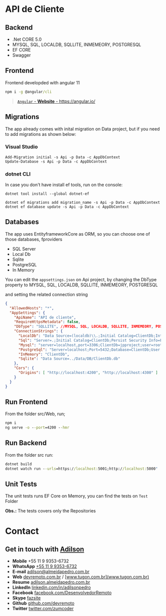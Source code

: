 # API de Cliente

## Backend

- .Net CORE 5.0
- MYSQL, SQL, LOCALDB, SQLLITE, INMEMEORY, POSTGRESQL
- EF CORE
- Swagger

## Frontend

Frontend developded with angular 11

```bat
npm i -g @angular/cli
```

> [`Angular` - **Website** - https://angular.io/ ](https://angular.io/)

## Migrations

The app already comes with inital migration on Data project, but if you need to add migrations as shown below:

### Visual Studio

```
Add-Migration initial -s Api -p Data -c AppDbContext
Update-Database -s Api -p Data -c AppDbContext
```

### dotnet CLI

In case you don't have install ef tools, run on the console:

```
dotnet tool install --global dotnet-ef
```

```
dotnet ef migrations add migration_name -s Api -p Data -c AppDbContext
dotnet ef database update -s Api -p Data -c AppDbContext
```

## Databases

The app uses EntityframeworkCore as ORM, so you can choose one of those databases, fproviders

- SQL Server
- Local Db
- Sqlite
- PostgreSQL
- In Memory

You can edit the `appsettings.json` on Api project, by changing the DbType property to MYSQL, SQL, LOCALDB, SQLLITE, INMEMEORY, POSTGRESQL

and setting the related connection string

```JSON
{
  "AllowedHosts": "*",
  "AppSettings": {
    "ApiName": "API de cliente",
    "RequireHttpsMetadata": false,
    "DbType": "SQLLITE", //MYSQL, SQL, LOCALDB, SQLLITE, INMEMEORY, POSTGRESQL
    "ConnectionStrings": {
      "LocalDb": "Data Source=(localdb)\\.;Initial Catalog=ClientDb;Integrated Security=True;Trusted_Connection=True;",
      "Sql": "Server=.;Initial Catalog=ClientDb;Persist Security Info=False;User ID=sa;Password=sa;MultipleActiveResultSets=False;Connection Timeout=30;",
      "Mysql": "server=localhost,port=3306;ClientDb=jpproject;user=root;password=pa$$",
      "PostgreSql": "Server=localhost;Port=5432;Database=ClientDb;User Id=user;Password=pa$$;",
      "InMemory": "ClientDb",
      "Sqlite": "Data Source=../Data/DB/ClientDb.db"
    },
    "Cors": {
      "Origins": [ "http://localhost:4200", "http://localhost:4300" ]
    }
  }
}
```

## Run Frontend

From the folder src/Web, run;

```bat
npm i
ng serve -o --port=4200 --hmr
```

## Run Backend

From the folder src run:

```bat
dotnet build
dotnet watch run --urls=https://localhost:5001;http://localhost:5000"
```

## Unit Tests

The unit tests runs EF Core on Memory, you can find the tests on `Test` Folder

**Obs.:** The tests covers only the Repositories

# Contact

## Get in touch with [Adilson](http://adilson.almeidapedro.com.br)

- **Mobile** +55 11 9 9353-6732
- **WhatsApp** [+55 11 9 9353-6732](https://Api.whatsapp.com/send?phone=5511993536732&text=I%20want%20to%20receive%20more%20information%20about%20TUGON%20app%20model)
- **E-mail** [adilson@almeidapedro.com.br](mailto:adilson@almeidapedro.com.br)
- **Web** [devremoto.com.br](www.devremoto.com.br) / [www.tugon.com.br](www.tugon.com.br)
- **Resume** [adilson.almeidapedro.com.br](http://adilson.almeidapedro.com.br)
- **LinkedIn** [linkedin.com/in/adilsonpedro](https://linkedin.com/in/adilsonpedro)
- **Facebook** [facebook.com/DesenvolvedorRemoto](https://facebook.com/DesenvolvedorRemoto)
- **Skype** [fazsite](skype:fazsite?call)
- **Github** [github.com/devremoto](https://github.com/devremoto)
- **Twitter** [twitter.com/zumcoder](https://twitter.com/zumcoder)
